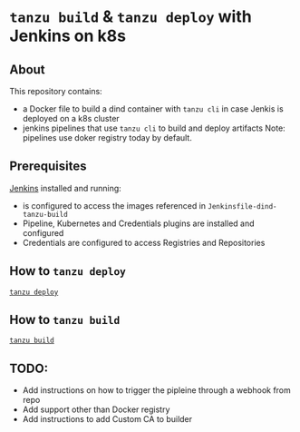 # `tanzu build` & `tanzu deploy` with Jenkins on k8s 

## About

This repository contains:
- a Docker file to build a dind container with `tanzu cli` in case Jenkis is deployed on a k8s cluster
- jenkins pipelines that use `tanzu cli` to build and deploy artifacts
Note: pipelines use doker registry today by default.

## Prerequisites
[Jenkins](https://github.com/tanzu-build/jenkins/blob/main/Jenkins.md) installed and running:
- is configured to access the images referenced in `Jenkinsfile-dind-tanzu-build`
- Pipeline, Kubernetes and Credentials plugins are installed and configured
- Credentials are configured to access Registries and Repositories  

## How to `tanzu deploy`
[`tanzu deploy`](https://github.com/tanzu-build/jenkins/blob/main/TanzuDeploy.md)

## How to `tanzu build`
[`tanzu build`](https://github.com/tanzu-build/jenkins/blob/main/TanzuBuild.md)

## TODO:
- Add instructions on how to trigger the pipleine through a webhook from repo
- Add support other than Docker registry
- Add instructions to add Custom CA to builder

